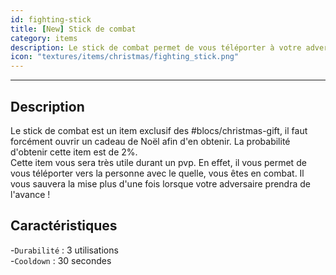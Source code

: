 ```yaml
---
id: fighting-stick
title: [New] Stick de combat
category: items
description: Le stick de combat permet de vous téléporter à votre adversaire
icon: "textures/items/christmas/fighting_stick.png"
---
```

___
## Description

Le stick de combat est un item exclusif des #blocs/christmas-gift, il faut forcément ouvrir un cadeau de Noël afin d'en obtenir. La probabilité d'obtenir cette item est de 2%.   
Cette item vous sera très utile durant un pvp. En effet, il vous permet de vous téléporter vers la personne avec le quelle, vous êtes en combat. Il vous sauvera la mise plus d'une fois lorsque votre adversaire prendra de l'avance !

## Caractéristiques 

-``Durabilité`` : 3 utilisations  
-``Cooldown`` : 30 secondes
